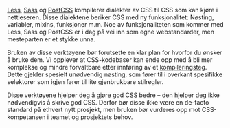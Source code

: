 [Less](http://lesscss.org/), [Sass](http://sass-lang.com/) og [PostCSS](http://postcss.org/) kompilerer dialekter av CSS til CSS som kan kjøre i nettleseren. Disse dialektene beriker CSS med ny funksjonalitet: Nøsting, variabler, mixins, funksjoner m.m. Noe av funksjonaliteten som kommer med Less, Sass og PostCSS er i dag på vei inn som egne webstandarder, men mesteparten er et stykke unna.

Bruken av disse verktøyene bør forutsette en klar plan for hvorfor du ønsker å bruke dem. Vi opplever at CSS-kodebaser kan ende opp med å bli mer komplekse og mindre forvaltbare etter innføring av et [kompileringsteg](https://radar.bekk.no/tech2016/frontend-og-mobil/byggetrinn-for-frontend). Dette gjelder spesielt unødvendig nøsting, som fører til i overkant spesifikke selektorer som igjen fører til lite gjenbrukbare stilregler.

Disse verktøyene hjelper deg å gjøre god CSS bedre – den hjelper deg ikke nødvendigvis å skrive god CSS. Derfor bør disse ikke være en de-facto standard på ethvert nytt prosjekt, men bruken bør vurderes opp mot CSS-kompetansen i teamet og prosjektets behov.